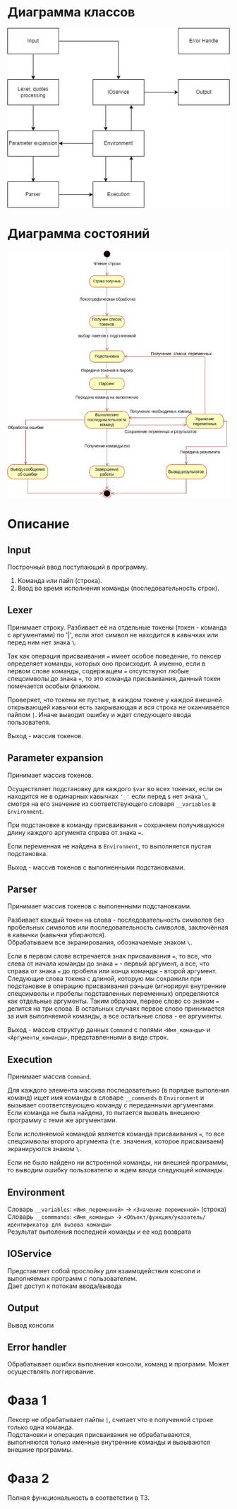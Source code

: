 # Диаграмма классов

![](Classes.jpg)

# Диаграмма состояний

![](States.jpg)

# Описание

## Input
Построчный ввод поступающий в программу.
1. Команда или пайп (строка).
2. Ввод во время исполнения команды (последовательность строк).

## Lexer
Принимает строку. Разбивает её на отдельные токены (токен - команда с аргументами) по '|', если этот символ не находится в кавычках или перед ним нет знака `\`.

Так как операция присваивания `=` имеет особое поведение, то лексер определяет команды, которых оно происходит. А именно, если в первом слове команды,
содержащем `=` отсутствуют любые спецсимволы до знака `=`, то это команда присваивания, данный токен помечается особым флажком. 

Проверяет, что токены не пустые, в каждом токене у каждой внешней открывающей кавычки есть закрывающая и вся строка не оканчивается пайпом `|`.
Иначе выводит ошибку и ждет следующего ввода пользователя.

Выход - массив токенов.

## Parameter expansion
Принимает массив токенов.

Осуществляет подстановку для каждого `$var` во всех токенах, если он находится не в одинарных кавычках `'_'` если перед `$` нет знака `\`,
смотря на его значение из соответствующего словаря `__variables` в `Environment`. 

При подстановке в команду присваивания `=` сохраняем получившуюся длину каждого аргумента справа от знака `=`. 

Если переменная не найдена в `Environment`, то выполняется пустая подстановка.

Выход - массив токенов с выполненными подстановками. 

## Parser
Принимает массив токенов с выполенными подстановками.

Разбивает каждый токен на слова - последовательность символов без пробельных символов или последовательность символов,
заключённая в кавычки (кавычки убираются). \
Обрабатываем все экранирования, обозначаемые знаком `\`. 

Если в первом слове встречается знак присваивания `=`, то все,
что слева от начала команды до знака `=` - первый аргумент, а все, что справа от знака `=` до пробела или конца команды - второй аргумент.
Следующие слова токена с длиной, которую мы сохранили при подстановке в операцию присваивания раньше (игнорируя внутренние
спецсимволы и пробелы подставленных переменных) определяются как отдельные аргументы. 
Таким образом, первое слово со знаком `=` делится на три слова. В остальных случаях первое слово принимается за имя выполняемой команды,
а все остальные слова - ее аргументы. 

Выход - массив структур данных `Command` с полями `<Имя_команды>` и `<Аргументы_команды>`, представленными в виде строк.

## Execution
Принимает массив `Command`.

Для каждого элемента массива последовательно (в порядке выполения команд) ищет имя команды в словаре `__commands` в `Environment` и вызывает
соответствующею команду с переданными аргументами. Если команда не была найдена, то пытается вызвать внешнюю программу с теми же аргументами.

Если исполняемой командой является команда присваивания `=`, то все спецсимволы второго аргумента (т.е. значения, которое присваиваем) экранируются знаком `\`.

Если не было найдено ни встроенной команды, ни внешней программы, то выводим ошибку пользователю и ждем ввода следующей команды.

## Environment
Словарь `__variables`: `<Имя_переменной>` -> `<Значение переменной>` (строка) \
Словарь `__commmands`: `<Имя_команды>` -> `<Объект/функция/указатель/идентификатор для вызова команды>` \
Результат выполения последней команды и ее код возврата 

## IOService
Представляет собой прослойку для взаимодействия консоли и выполняемых программ с пользователем. \
Дает доступ к потокам ввода/вывода

## Output
Вывод консоли

## Error handler
Обрабатывает ошибки выполнения консоли, команд и программ.
Может осуществлять логгирование.


# Фаза 1 

Лексер не обрабатывает пайпы `|`, считает что в полученной строке только одна команда. \
Подстановки и операция присваивания не обрабатываются, выполняются только именные внутренние команды и вызываются внешние программы.

# Фаза 2

Полная функциональность в соответстии в ТЗ.
